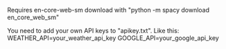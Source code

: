 Requires en-core-web-sm download with "python -m spacy download en_core_web_sm"

You need to add your own API keys to "apikey.txt". Like this:
WEATHER_API=your_weather_api_key
GOOGLE_API=your_google_api_key